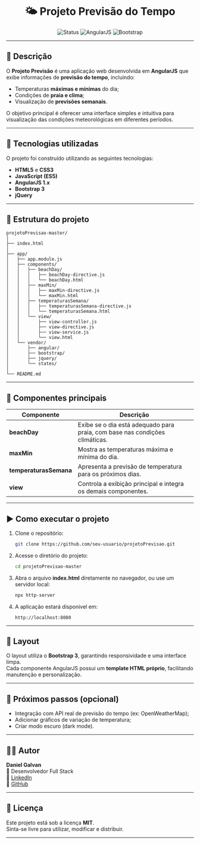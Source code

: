 <h1 align="center">🌤️ Projeto Previsão do Tempo</h1>

<p align="center">
  <img src="https://img.shields.io/badge/status-em%20desenvolvimento-yellow" alt="Status">
  <img src="https://img.shields.io/badge/AngularJS-1.x-red" alt="AngularJS">
  <img src="https://img.shields.io/badge/Bootstrap-3-blue" alt="Bootstrap">
</p>

---

## 📝 Descrição

O **Projeto Previsão** é uma aplicação web desenvolvida em **AngularJS** que exibe informações de **previsão do tempo**, incluindo:
- Temperaturas **máximas e mínimas** do dia;
- Condições de **praia e clima**;
- Visualização de **previsões semanais**.

O objetivo principal é oferecer uma interface simples e intuitiva para visualização das condições meteorológicas em diferentes períodos.

---

## 🚀 Tecnologias utilizadas

O projeto foi construído utilizando as seguintes tecnologias:

- **HTML5** e **CSS3**
- **JavaScript (ES5)**
- **AngularJS 1.x**
- **Bootstrap 3**
- **jQuery**

---

## 📁 Estrutura do projeto

```
projetoPrevisao-master/
│
├── index.html
│
├── app/
│   ├── app.module.js
│   ├── components/
│   │   ├── beachDay/
│   │   │   ├── beachDay-directive.js
│   │   │   └── beachDay.html
│   │   ├── maxMin/
│   │   │   ├── maxMin-directive.js
│   │   │   └── maxMin.html
│   │   ├── temperaturasSemana/
│   │   │   ├── temperaturasSemana-directive.js
│   │   │   └── temperaturasSemana.html
│   │   └── view/
│   │       ├── view-controller.js
│   │       ├── view-directive.js
│   │       ├── view-service.js
│   │       └── view.html
│   └── vendor/
│       ├── angular/
│       ├── bootstrap/
│       ├── jquery/
│       └── states/
│
└── README.md
```

---

## 🧩 Componentes principais

| Componente | Descrição |
|-------------|------------|
| **beachDay** | Exibe se o dia está adequado para praia, com base nas condições climáticas. |
| **maxMin** | Mostra as temperaturas máxima e mínima do dia. |
| **temperaturasSemana** | Apresenta a previsão de temperatura para os próximos dias. |
| **view** | Controla a exibição principal e integra os demais componentes. |

---

## ▶️ Como executar o projeto

1. Clone o repositório:
   ```bash
   git clone https://github.com/seu-usuario/projetoPrevisao.git
   ```

2. Acesse o diretório do projeto:
   ```bash
   cd projetoPrevisao-master
   ```

3. Abra o arquivo **index.html** diretamente no navegador, ou use um servidor local:
   ```bash
   npx http-server
   ```

4. A aplicação estará disponível em:
   ```
   http://localhost:8080
   ```

---

## 🎨 Layout

O layout utiliza o **Bootstrap 3**, garantindo responsividade e uma interface limpa.  
Cada componente AngularJS possui um **template HTML próprio**, facilitando manutenção e personalização.

---

## 📌 Próximos passos (opcional)

- Integração com API real de previsão do tempo (ex: OpenWeatherMap);
- Adicionar gráficos de variação de temperatura;
- Criar modo escuro (dark mode).

---

## 👨‍💻 Autor

**Daniel Galvan**  
📍 Desenvolvedor Full Stack  
🔗 [LinkedIn](https://www.linkedin.com/in/daniel-galvan1989/)  
🐙 [GitHub](https://github.com/danielgalvan)

---

## 🧾 Licença

Este projeto está sob a licença **MIT**.  
Sinta-se livre para utilizar, modificar e distribuir.

---
